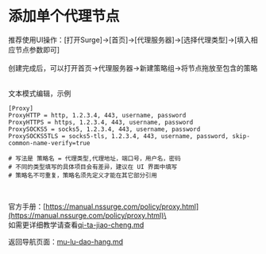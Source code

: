 # 添加单个代理节点

推荐使用UI操作：\[打开Surge]->\[首页]->\[代理服务器]->\[选择代理类型]->\[填入相应节点参数即可]\
\
创建完成后，可以打开首页->代理服务器->新建策略组->将节点拖放至包含的策略

\
文本模式编辑，示例

```
[Proxy]
ProxyHTTP = http, 1.2.3.4, 443, username, password
ProxyHTTPS = https, 1.2.3.4, 443, username, password
ProxySOCKS5 = socks5, 1.2.3.4, 443, username, password
ProxySOCKS5TLS = socks5-tls, 1.2.3.4, 443, username, password, skip-common-name-verify=true

# 写法是 策略名 = 代理类型,代理地址，端口号，用户名，密码
# 不同的类型填写的具体项目会有差异，建议在 UI 界面中填写
# 策略名不可重复，策略名须先定义才能在其它部分引用


```

\
官方手册：[https://manual.nssurge.com/policy/proxy.html](https://manual.nssurge.com/policy/proxy.html)\
\
如需更详细教学请查看[qi-ta-jiao-cheng.md](../qi-ta-jiao-cheng.md "mention")

返回导航页面：[mu-lu-dao-hang.md](../mu-lu-dao-hang.md "mention")
